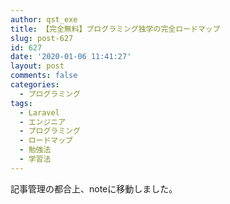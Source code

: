 ```yaml
---
author: qst_exe
title: 【完全無料】プログラミング独学の完全ロードマップ
slug: post-627
id: 627
date: '2020-01-06 11:41:27'
layout: post
comments: false
categories:
  - プログラミング
tags:
  - Laravel
  - エンジニア
  - プログラミング
  - ロードマップ
  - 勉強法
  - 学習法
---
```



記事管理の都合上、noteに移動しました。

<div class="iframely-embed"><div class="iframely-responsive" style="padding-bottom: 52.3438%; padding-top: 120px;"><a href="https://note.com/qst_exe/n/n936f2e3673e9" data-iframely-url="//cdn.iframe.ly/jnJFUJN"></a></div></div><script async src="//cdn.iframe.ly/embed.js" charset="utf-8"></script>